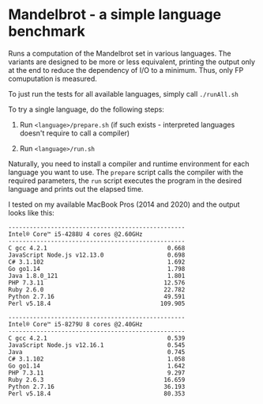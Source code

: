 # Mandelbrot - a simple language benchmark

Runs a computation of the Mandelbrot set in various languages. The variants are designed to be more or less equivalent, printing the output only at the end to reduce the dependency of I/O to a minimum. Thus, only FP comuputation is measured.

To just run the tests for all available languages, simply call `./runAll.sh`

To try a single language, do the following steps:

1. Run `<language>/prepare.sh` (if such exists - interpreted languages doesn't require to call a compiler)

2. Run `<language>/run.sh`

Naturally, you need to install a compiler and runtime environment for each language you want to use. The `prepare` script calls the compiler with the required parameters, the `run` script executes the program in the desired language and prints out the elapsed time.

I tested on my available MacBook Pros (2014 and 2020) and the output looks like this:

```
--------------------------------------------------
Intel® Core™ i5-4288U 4 cores @2.60GHz
--------------------------------------------------
C gcc 4.2.1                                  0.668
JavaScript Node.js v12.13.0                  0.698
C# 3.1.102                                   1.692
Go go1.14                                    1.798
Java 1.8.0_121                               1.801
PHP 7.3.11                                  12.576
Ruby 2.6.0                                  22.782
Python 2.7.16                               49.591
Perl v5.18.4                               109.905
```

```
--------------------------------------------------
Intel® Core™ i5-8279U 8 cores @2.40GHz
--------------------------------------------------
C gcc 4.2.1                                  0.539
JavaScript Node.js v12.16.1                  0.545
Java                                         0.745
C# 3.1.102                                   1.058
Go go1.14                                    1.642
PHP 7.3.11                                   9.297
Ruby 2.6.3                                  16.659
Python 2.7.16                               36.193
Perl v5.18.4                                80.353
```
